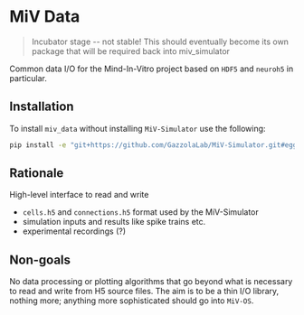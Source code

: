 # MiV Data

> Incubator stage -- not stable! This should eventually become its own package that will be required back into miv_simulator

Common data I/O for the Mind-In-Vitro project based on `HDF5` and `neuroh5` in particular.

## Installation

To install `miv_data` without installing `MiV-Simulator` use the following:
```sh
pip install -e "git+https://github.com/GazzolaLab/MiV-Simulator.git#egg=miv_data&subdirectory=src"
```

## Rationale

High-level interface to read and write
- `cells.h5` and `connections.h5` format used by the MiV-Simulator
- simulation inputs and results like spike trains etc.
- experimental recordings (?)

## Non-goals

No data processing or plotting algorithms that go beyond what is necessary to read and write from H5 source files. The aim is to be a thin I/O library, nothing more; anything more sophisticated should go into `MiV-OS`.
